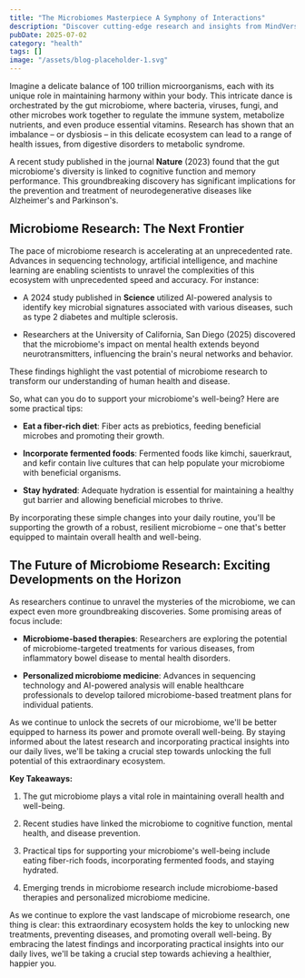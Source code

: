 ```yaml
---
title: "The Microbiomes Masterpiece A Symphony of Interactions"
description: "Discover cutting-edge research and insights from MindVerse Daily in the health category"
pubDate: 2025-07-02
category: "health"
tags: []
image: "/assets/blog-placeholder-1.svg"
---
```


Imagine a delicate balance of 100 trillion microorganisms, each with its unique role in maintaining harmony within your body. This intricate dance is orchestrated by the gut microbiome, where bacteria, viruses, fungi, and other microbes work together to regulate the immune system, metabolize nutrients, and even produce essential vitamins. Research has shown that an imbalance – or dysbiosis – in this delicate ecosystem can lead to a range of health issues, from digestive disorders to metabolic syndrome.

A recent study published in the journal **Nature** (2023) found that the gut microbiome's diversity is linked to cognitive function and memory performance. This groundbreaking discovery has significant implications for the prevention and treatment of neurodegenerative diseases like Alzheimer's and Parkinson's.

## **Microbiome Research: The Next Frontier**

The pace of microbiome research is accelerating at an unprecedented rate. Advances in sequencing technology, artificial intelligence, and machine learning are enabling scientists to unravel the complexities of this ecosystem with unprecedented speed and accuracy. For instance:

* A 2024 study published in **Science** utilized AI-powered analysis to identify key microbial signatures associated with various diseases, such as type 2 diabetes and multiple sclerosis.

* Researchers at the University of California, San Diego (2025) discovered that the microbiome's impact on mental health extends beyond neurotransmitters, influencing the brain's neural networks and behavior.

These findings highlight the vast potential of microbiome research to transform our understanding of human health and disease.

So, what can you do to support your microbiome's well-being? Here are some practical tips:

* **Eat a fiber-rich diet**: Fiber acts as prebiotics, feeding beneficial microbes and promoting their growth.

* **Incorporate fermented foods**: Fermented foods like kimchi, sauerkraut, and kefir contain live cultures that can help populate your microbiome with beneficial organisms.

* **Stay hydrated**: Adequate hydration is essential for maintaining a healthy gut barrier and allowing beneficial microbes to thrive.

By incorporating these simple changes into your daily routine, you'll be supporting the growth of a robust, resilient microbiome – one that's better equipped to maintain overall health and well-being.

## **The Future of Microbiome Research: Exciting Developments on the Horizon**

As researchers continue to unravel the mysteries of the microbiome, we can expect even more groundbreaking discoveries. Some promising areas of focus include:

* **Microbiome-based therapies**: Researchers are exploring the potential of microbiome-targeted treatments for various diseases, from inflammatory bowel disease to mental health disorders.

* **Personalized microbiome medicine**: Advances in sequencing technology and AI-powered analysis will enable healthcare professionals to develop tailored microbiome-based treatment plans for individual patients.

As we continue to unlock the secrets of our microbiome, we'll be better equipped to harness its power and promote overall well-being. By staying informed about the latest research and incorporating practical insights into our daily lives, we'll be taking a crucial step towards unlocking the full potential of this extraordinary ecosystem.

**Key Takeaways:**

1. The gut microbiome plays a vital role in maintaining overall health and well-being.

2. Recent studies have linked the microbiome to cognitive function, mental health, and disease prevention.

3. Practical tips for supporting your microbiome's well-being include eating fiber-rich foods, incorporating fermented foods, and staying hydrated.

4. Emerging trends in microbiome research include microbiome-based therapies and personalized microbiome medicine.

As we continue to explore the vast landscape of microbiome research, one thing is clear: this extraordinary ecosystem holds the key to unlocking new treatments, preventing diseases, and promoting overall well-being. By embracing the latest findings and incorporating practical insights into our daily lives, we'll be taking a crucial step towards achieving a healthier, happier you.